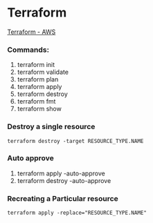 # Terraform
[Terraform - AWS](https://registry.terraform.io/providers/hashicorp/aws/latest/docs/)

### Commands:
1. terraform init
2. terraform validate
3. terraform plan
4. terraform apply
5. terraform destroy
6. terraform fmt
7. terraform show
   
### Destroy a single resource
```
terraform destroy -target RESOURCE_TYPE.NAME
```
### Auto approve
1. terraform apply -auto-approve
2. terraform destroy -auto-approve

### Recreating a Particular resource
```terraform apply -replace="RESOURCE_TYPE.NAME"```
